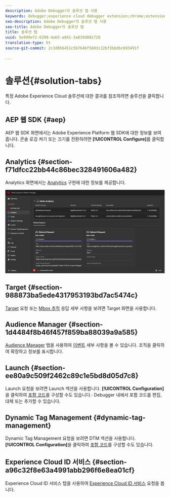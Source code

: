 ```yaml
---
description: Adobe Debugger의 솔루션 탭 사용
keywords: debugger;experience cloud debugger extension;chrome;extension;summary;clear;requests;solutions;solution;information;analytics;target;audience manager;media optimizer;amo;id service
seo-description: Adobe Debugger의 솔루션 탭 사용
seo-title: Adobe Debugger의 솔루션 탭
title: 솔루션 탭
uuid: 5e999ef2-6399-4ab5-a841-3a839d081728
translation-type: ht
source-git-commit: 2c3d056451c5b7b4bf5603c22bf3bbdbc693491f

---
```



# 솔루션{#solution-tabs}

특정 Adobe Experience Cloud 솔루션에 대한 결과를 참조하려면 솔루션을 클릭합니다.

## AEP 웹 SDK {#aep}

AEP 웹 SDK 화면에서는 Adobe Experience Platform 웹 SDK에 대한 정보를 보여줍니다. 콘솔 로깅 켜기 또는 끄기를 전환하려면 **[!UICONTROL Configure]**&#x200B;를 클릭합니다.

## Analytics {#section-f71dfcc22bb44c86bec328491606a482}

Analytics 화면에서는 [Analytics](https://docs.adobe.com/content/help/ko-KR/analytics/landing/home.html) 구현에 대한 정보를 제공합니다.

![](assets/analytics.jpg)

## Target {#section-988873ba5ede4317953193bd7ac5474c}

[Target](https://docs.adobe.com/content/help/ko-KR/target/using/target-home.html) 요청 또는 [Mbox 추적](https://docs.adobe.com/content/help/ko-KR/target/using/activities/troubleshoot-activities/content-trouble.html) 응답 세부 사항을 보려면 Target 화면을 사용합니다.

## Audience Manager {#section-1d4484f8b46f457f859ba88039a9a585}

[Audience Manager](https://docs.adobe.com/content/help/ko-KR/audience-manager/user-guide/aam-home.html) 탭을 사용하여 [이벤트](https://docs.adobe.com/content/help/ko-KR/audience-manager/user-guide/api-and-sdk-code/dcs/dcs-event-calls/dcs-event-calls.html) 세부 사항을 볼 수 있습니다. 조직을 클릭하여 확장하고 정보를 표시합니다.

## Launch {#section-ee80a9c509f2462c89c1e5bd8d05d7c8}

Launch 요청을 보려면 Launch 섹션을 사용합니다. **[!UICONTROL Configuration]**&#x200B;을 클릭하여 [포함 코드](https://docs.adobe.com/content/help/ko-KR/launch/using/reference/upgrade/link-dtm-embed-code.html)를 구성할 수도 있습니다.· Debugger 내에서 포함 코드를 편집, 대체 또는 추가할 수 있습니다.

## Dynamic Tag Management {#dynamic-tag-management}

Dynamic Tag Management 요청을 보려면 DTM 섹션을 사용합니다. **[!UICONTROL Configuration]**&#x200B;을 클릭하여 [포함 코드](https://docs.adobe.com/content/help/ko-KR/dtm/using/client-side/code.html)를 구성할 수도 있습니다.

## Experience Cloud ID 서비스 {#section-a96c32f8e63a4991abb296f6e8ea01cf}

Experience Cloud ID 서비스 탭을 사용하여 [Experience Cloud ID 서비스](https://docs.adobe.com/content/help/ko-KR/id-service/using/home.html) 요청을 봅니다.